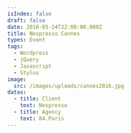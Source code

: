 ```yaml
---
isIndex: false
draft: false
date: 2016-05-24T22:00:00.000Z
title: Nespresso Cannes
types: Event
tags:
  - Wordpress
  - jQuery
  - Javascript
  - Stylus
image:
  src: /images/uploads/cannes2016.jpg
datas:
  - title: Client
    text: Nespresso
  - title: Agency
    text: 84.Paris
---
```

